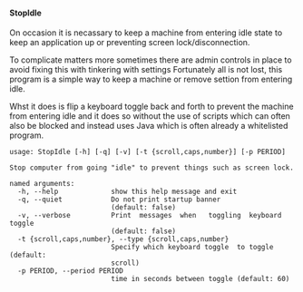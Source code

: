 #### StopIdle
On occasion it is necassary to keep a machine from entering idle state to keep an application up or preventing screen lock/disconnection.

To complicate matters more sometimes there are admin controls in place to avoid fixing this with tinkering with settings
Fortunately all is not lost, this program is a simple way to keep a machine or remove settion from entering idle.

Whst it does is flip a keyboard toggle back and forth to prevent the machine from entering idle and it does so without the
use of scripts which can often also be blocked and instead uses Java which is often already a whitelisted program.


```
usage: StopIdle [-h] [-q] [-v] [-t {scroll,caps,number}] [-p PERIOD]

Stop computer from going "idle" to prevent things such as screen lock.

named arguments:
  -h, --help             show this help message and exit
  -q, --quiet            Do not print startup banner
                         (default: false)
  -v, --verbose          Print  messages  when   toggling  keyboard  toggle
                         (default: false)
  -t {scroll,caps,number}, --type {scroll,caps,number}
                         Specify which keyboard toggle  to toggle (default:
                         scroll)
  -p PERIOD, --period PERIOD
                         time in seconds between toggle (default: 60)
```